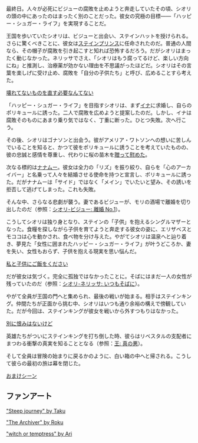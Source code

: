 <!-- title: シオリ・ニャヴェラ -->
<!-- status: 生存 -->

最終日。人々が必死にビジューの腐敗を止めようと奔走していたその頃、シオリの頭の中にあったのはまったく別のことだった。彼女の究極の目標――「ハッピー・シュガー・ライフ」を実現することだ。

王国を歩いていたシオリは、ビジューと出会い、ステインハットを授けられる。さらに驚くべきことに、彼女は[ステインプリンス](https://www.youtube.com/live/dTf0g5tqzBU?feature=shared&t=448)に任命されたのだ。普通の人間なら、その帽子が腐敗を引き起こすと知れば恐怖するだろう。だがシオリはまったく動じなかった。ネリッサでさえ、「シオリはもう腐ってるけど、楽しい方向にね」と推測し、治療薬が効かない理由を不思議がったほどだ。シオリはその言葉を楽しげに受け止め、腐敗を「自分の子供たち」と呼び、広めることすら考えた。

[壊れてないものを直す必要なんてない](#embed:https://www.youtube.com/live/dTf0g5tqzBU?si=RSHASwdQD5Os_E9z&start=687)

「ハッピー・シュガー・ライフ」を目指すシオリは、まず[イナ](https://www.youtube.com/live/dTf0g5tqzBU?feature=shared&t=830)に求婚し、自らのポリキュールに誘った。二人で腐敗を広めようと提案したのだ。しかし、イナは腐敗そのものにあまり乗り気ではなく、丁重に断った。ひとつ失敗。次へ行こう。

その後、シオリはゴナソンと出会う。彼がアメリア・ワトソンへの想いに苦しんでいることを知ると、かつて彼をポリキュールに誘うことを考えていたものの、彼の忠誠と感情を尊重し、代わりに桜の苗木を[贈って慰めた](https://www.youtube.com/live/dTf0g5tqzBU?feature=shared&t=1165)。

次なる標的は[ナナムー](https://www.youtube.com/live/dTf0g5tqzBU?feature=shared&t=1889)。彼女は全力の「リズ」を振り絞り、自らを「心のアーカイバー」と名乗って人々を結婚させる使命を持つと宣言し、ポリキュールに誘った。だがナナムーは「サイド」ではなく「メイン」でいたいと望み、その誘いを拒否して逃げてしまった。これも失敗。

そんな中、さらなる悲劇が襲う。妻であるビジューが、モリの酒場で離婚を切り出したのだ（参照：[シオリ-ビジュー: 離婚 No.1](#edge:shiori-bijou)）。

こうしてシオリは独り身となり、ステインの「子供」を抱えるシングルマザーとなった。食糧を探しながら子供を育てようと奔走する彼女の姿に、エリザベスとモココは心を動かされ、食べ物を分け与えた。やがてシオリは温泉へと辿り着き、夢見た「女性に囲まれたハッピー・シュガー・ライフ」が叶うどころか、妻を失い、女性もおらず、子供を抱える現実を思い悩んだ。

[私と子供にご飯をください](#embed:https://www.youtube.com/live/dTf0g5tqzBU?feature=shared&t=3309)

だが彼女は気づく。完全に孤独ではなかったことに。そばにはまだ一人の女性が残っていたのだ（参照：[シオリ-ネリッサ: いつもそばに](#edge:shiori-nerissa)）。

やがて全員が王国の門へと集められ、最後の戦いが始まる。相手はステインキング。仲間たちが正面から挑む中、シオリはいつも通り余裕の構えで傍観していた。だが今回は、ステインキングが彼女を戦いから外すつもりはなかった。

[別に恨みはないけど](#embed:https://www.youtube.com/live/dTf0g5tqzBU?si=vCsybv_p8YdnCMWU&start=4968)

英雄たちがついにステインキングを打ち倒した時、彼らはリベスタルの支配者にまつわる衝撃の真実を知ることとなる（参照：[王: 真の悪](#node:king)）。

そして全員は冒険の始まりに戻るかのように、白い箱の中へと帰される。こうして彼らの最初の旅は幕を閉じた。

[おまけシーン](#embed:https://www.youtube.com/live/dTf0g5tqzBU?feature=shared&t=6723)

## ファンアート

["Steep journey" by Taku](https://x.com/Taku_Artworks/status/1831427591443714133/)

["The Archiver" by Roku](https://x.com/KurochaNai/status/1900890295069520307)

["witch or temptress" by Ari](https://x.com/ariichiver/status/1832547587053793576)
